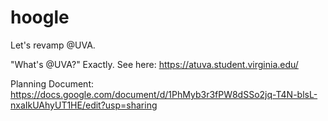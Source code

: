 # hoogle
Let's revamp @UVA.

"What's @UVA?"
Exactly. See here: https://atuva.student.virginia.edu/

Planning Document: https://docs.google.com/document/d/1PhMyb3r3fPW8dSSo2jq-T4N-blsL-nxaIkUAhyUT1HE/edit?usp=sharing
